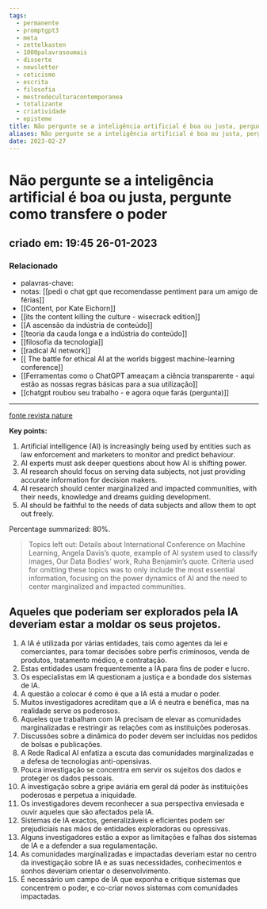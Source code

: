 ```yaml
---
tags:
  - permanente
  - promptgpt3
  - meta
  - zettelkasten
  - 1000palavrasoumais
  - disserte
  - newsletter
  - ceticismo
  - escrita
  - filosofia
  - mestredeculturacontemporanea
  - totalizante
  - criatividade
  - episteme
title: Não pergunte se a inteligência artificial é boa ou justa, pergunte como transfere o poder
aliases: Não pergunte se a inteligência artificial é boa ou justa, pergunte como transfere o poder
date: 2023-02-27
---
```

# Não pergunte se a inteligência artificial é boa ou justa, pergunte como transfere o poder
## criado em: 19:45 26-01-2023

### Relacionado
- palavras-chave: 
- notas: [[pedi o chat gpt que recomendasse pentiment para um amigo de férias]]
- [[Content, por Kate Eichorn]]
- [[its the content killing the culture - wisecrack edition]]
- [[A ascensão da indústria de conteúdo]]
- [[teoria da cauda longa e a indústria do conteúdo]]
- [[filosofia da tecnologia]]
- [[radical AI network]]
- [[ The battle for ethical AI at the worlds biggest machine-learning conference]]
- [[Ferramentas como o ChatGPT ameaçam a ciência transparente - aqui estão as nossas regras básicas para a sua utilização]]
- [[chatgpt roubou seu trabalho - e agora oque farás (pergunta)]]
---
[fonte revista nature](https://www.nature.com/articles/d41586-020-02003-2)

**Key points:** 
1. Artificial intelligence (AI) is increasingly being used by entities such as law enforcement and marketers to monitor and predict behaviour. 
2. AI experts must ask deeper questions about how AI is shifting power.
3. AI research should focus on serving data subjects, not just providing accurate information for decision makers.
4. AI research should center marginalized and impacted communities, with their needs, knowledge and dreams guiding development.
5. AI should be faithful to the needs of data subjects and allow them to opt out freely.

Percentage summarized: 80%.

>Topics left out: Details about International Conference on Machine Learning, Angela Davis’s quote, example of AI system used to classify images, Our Data Bodies’ work, Ruha Benjamin’s quote. Criteria used for omitting these topics was to only include the most essential information, focusing on the power dynamics of AI and the need to center marginalized and impacted communities.

## Aqueles que poderiam ser explorados pela IA deveriam estar a moldar os seus projetos.

1.  A IA é utilizada por várias entidades, tais como agentes da lei e comerciantes, para tomar decisões sobre perfis criminosos, venda de produtos, tratamento médico, e contratação.
2.  Estas entidades usam frequentemente a IA para fins de poder e lucro.
3.  Os especialistas em IA questionam a justiça e a bondade dos sistemas de IA.
4.  A questão a colocar é como é que a IA está a mudar o poder.
5.  Muitos investigadores acreditam que a IA é neutra e benéfica, mas na realidade serve os poderosos.
6.  Aqueles que trabalham com IA precisam de elevar as comunidades marginalizadas e restringir as relações com as instituições poderosas.
7.  Discussões sobre a dinâmica do poder devem ser incluídas nos pedidos de bolsas e publicações.
8.  A Rede Radical AI enfatiza a escuta das comunidades marginalizadas e a defesa de tecnologias anti-opensivas.
9.  Pouca investigação se concentra em servir os sujeitos dos dados e proteger os dados pessoais.
10.  A investigação sobre a gripe aviária em geral dá poder às instituições poderosas e perpetua a iniquidade.
11.  Os investigadores devem reconhecer a sua perspectiva enviesada e ouvir aqueles que são afectados pela IA.
12.  Sistemas de IA exactos, generalizáveis e eficientes podem ser prejudiciais nas mãos de entidades exploradoras ou opressivas.
13.  Alguns investigadores estão a expor as limitações e falhas dos sistemas de IA e a defender a sua regulamentação.
14.  As comunidades marginalizadas e impactadas deveriam estar no centro da investigação sobre IA e as suas necessidades, conhecimentos e sonhos deveriam orientar o desenvolvimento.
15.  É necessário um campo de IA que exponha e critique sistemas que concentrem o poder, e co-criar novos sistemas com comunidades impactadas.
